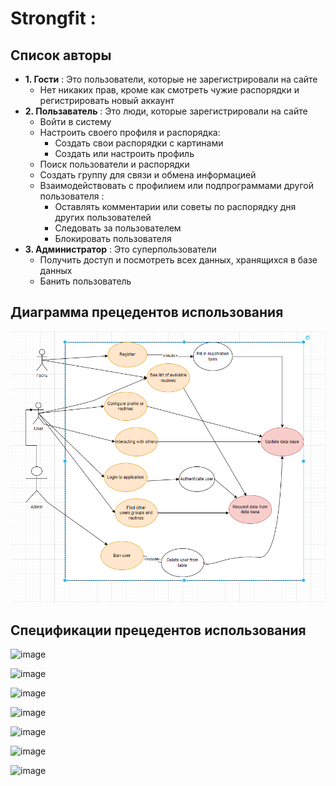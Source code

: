 # Strongfit :
## Список авторы
- **1. Гости** : Это пользователи, которые не зарегистрировали на сайте
  - Нет никаких прав, кроме как смотреть чужие распорядки и регистрировать новый аккаунт
- **2. Пользаватель** : Это люди, которые зарегистрировали на сайте
  - Войти в систему
  - Настроить своего профиля и распорядка:
    - Создать свои распорядки с картинами 
    - Создать или настроить профиль 
  - Поиск пользователи и распорядки 
  - Создать группу для связи и обмена информацией
  - Взаимодействовать с профилием или подпрограммами другой пользователя :
    - Оставлять комментарии или советы по распорядку дня других пользователей
    - Следовать за пользователем
    - Блокировать пользователя
- **3. Администратор** : Это суперпользователи
  - Получить доступ и посмотреть всех данных, хранящихся в базе данных	
  - Банить пользователь
## Диаграмма прецедентов использования
  ![img.png](img.png)
## Спецификации прецедентов использования
![image](https://user-images.githubusercontent.com/74535702/142606261-0dc3a849-4cda-4bd8-82ae-06df6ee01fb3.png)

![image](https://user-images.githubusercontent.com/74535702/142606283-f4c3f6c9-0dd4-402a-8283-d05c257454ac.png)

![image](https://user-images.githubusercontent.com/74535702/142606598-ee2adb61-58cc-4039-b544-a521cb170040.png)

![image](https://user-images.githubusercontent.com/74535702/142606640-acfb006f-cf37-4cd0-9bb4-304045557103.png)

![image](https://user-images.githubusercontent.com/74535702/142606665-a3b917d4-a955-4796-a8cc-90c22af6e944.png)

![image](https://user-images.githubusercontent.com/74535702/142606692-aa1600c2-8b66-4ba7-8c44-215f6414382a.png)

![image](https://user-images.githubusercontent.com/74535702/142606726-2322670a-9ad6-401c-b8e3-5b88ce237405.png)

